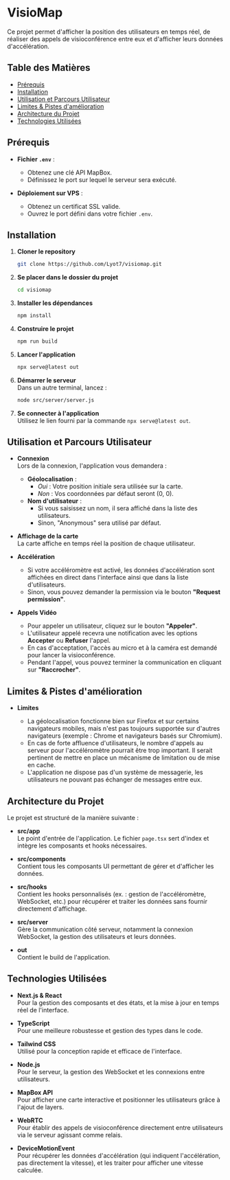 # VisioMap

Ce projet permet d'afficher la position des utilisateurs en temps réel, de réaliser des appels de visioconférence entre eux et d'afficher leurs données d'accélération.

## Table des Matières

- [Prérequis](#prérequis)
- [Installation](#installation)
- [Utilisation et Parcours Utilisateur](#utilisation-et-parcours-utilisateur)
- [Limites & Pistes d'amélioration](#limites--pistes-damélioration)
- [Architecture du Projet](#architecture-du-projet)
- [Technologies Utilisées](#technologies-utilisées)

## Prérequis

- **Fichier `.env`** :

  - Obtenez une clé API MapBox.
  - Définissez le port sur lequel le serveur sera exécuté.

- **Déploiement sur VPS** :
  - Obtenez un certificat SSL valide.
  - Ouvrez le port défini dans votre fichier `.env`.

## Installation

1. **Cloner le repository**

   ```bash
   git clone https://github.com/Lyot7/visiomap.git
   ```

2. **Se placer dans le dossier du projet**

   ```bash
   cd visiomap
   ```

3. **Installer les dépendances**

   ```bash
   npm install
   ```

4. **Construire le projet**

   ```bash
   npm run build
   ```

5. **Lancer l'application**

   ```bash
   npx serve@latest out
   ```

6. **Démarrer le serveur**  
   Dans un autre terminal, lancez :

   ```bash
   node src/server/server.js
   ```

7. **Se connecter à l'application**  
   Utilisez le lien fourni par la commande `npx serve@latest out`.

## Utilisation et Parcours Utilisateur

- **Connexion**  
  Lors de la connexion, l'application vous demandera :

  - **Géolocalisation** :
    - _Oui_ : Votre position initiale sera utilisée sur la carte.
    - _Non_ : Vos coordonnées par défaut seront (0, 0).
  - **Nom d'utilisateur** :
    - Si vous saisissez un nom, il sera affiché dans la liste des utilisateurs.
    - Sinon, "Anonymous" sera utilisé par défaut.

- **Affichage de la carte**  
  La carte affiche en temps réel la position de chaque utilisateur.

- **Accélération**

  - Si votre accéléromètre est activé, les données d'accélération sont affichées en direct dans l'interface ainsi que dans la liste d'utilisateurs.
  - Sinon, vous pouvez demander la permission via le bouton **"Request permission"**.

- **Appels Vidéo**
  - Pour appeler un utilisateur, cliquez sur le bouton **"Appeler"**.
  - L'utilisateur appelé recevra une notification avec les options **Accepter** ou **Refuser** l'appel.
  - En cas d'acceptation, l'accès au micro et à la caméra est demandé pour lancer la visioconférence.
  - Pendant l'appel, vous pouvez terminer la communication en cliquant sur **"Raccrocher"**.

## Limites & Pistes d'amélioration

- **Limites**

  - La géolocalisation fonctionne bien sur Firefox et sur certains navigateurs mobiles, mais n'est pas toujours supportée sur d'autres navigateurs (exemple : Chrome et navigateurs basés sur Chromium).
  - En cas de forte affluence d'utilisateurs, le nombre d'appels au serveur pour l'accéléromètre pourrait être trop important. Il serait pertinent de mettre en place un mécanisme de limitation ou de mise en cache.
  - L'application ne dispose pas d'un système de messagerie, les utilisateurs ne pouvant pas échanger de messages entre eux.

## Architecture du Projet

Le projet est structuré de la manière suivante :

- **src/app**  
  Le point d'entrée de l'application. Le fichier `page.tsx` sert d'index et intègre les composants et hooks nécessaires.

- **src/components**  
  Contient tous les composants UI permettant de gérer et d'afficher les données.

- **src/hooks**  
  Contient les hooks personnalisés (ex. : gestion de l'accéléromètre, WebSocket, etc.) pour récupérer et traiter les données sans fournir directement d'affichage.

- **src/server**  
  Gère la communication côté serveur, notamment la connexion WebSocket, la gestion des utilisateurs et leurs données.

- **out**  
  Contient le build de l'application.

## Technologies Utilisées

- **Next.js & React**  
  Pour la gestion des composants et des états, et la mise à jour en temps réel de l'interface.

- **TypeScript**  
  Pour une meilleure robustesse et gestion des types dans le code.

- **Tailwind CSS**  
  Utilisé pour la conception rapide et efficace de l'interface.

- **Node.js**  
  Pour le serveur, la gestion des WebSocket et les connexions entre utilisateurs.

- **MapBox API**  
  Pour afficher une carte interactive et positionner les utilisateurs grâce à l'ajout de layers.

- **WebRTC**  
  Pour établir des appels de visioconférence directement entre utilisateurs via le serveur agissant comme relais.

- **DeviceMotionEvent**  
  Pour récupérer les données d'accélération (qui indiquent l'accélération, pas directement la vitesse), et les traiter pour afficher une vitesse calculée.
